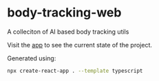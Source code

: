 # body-tracking-web
 A colleciton of AI based body tracking utils

Visit the [app](https://body-tracking-web.vercel.app/) to see the current state of the project.

Generated using:
```sh
npx create-react-app . --template typescript
```